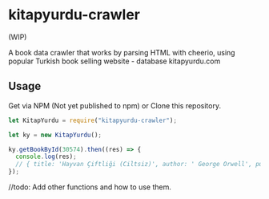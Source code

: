 # kitapyurdu-crawler

(WIP)

A book data crawler that works by parsing HTML with cheerio, using popular Turkish book selling website - database kitapyurdu.com

## Usage

Get via NPM (Not yet published to npm) or Clone this repository.

```javascript
let KitapYurdu = require("kitapyurdu-crawler");

let ky = new KitapYurdu();

ky.getBookById(30574).then((res) => {
  console.log(res);
  // { title: 'Hayvan Çiftliği (Ciltsiz)', author: ' George Orwell', publisher: 'CAN YAYINLARI' ... }
});
```

//todo: Add other functions and how to use them.
